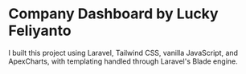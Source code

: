 # Company Dashboard by Lucky Feliyanto

I built this project using Laravel, Tailwind CSS, vanilla JavaScript, and ApexCharts, with templating handled through Laravel's Blade engine.

